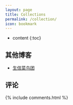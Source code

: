 ```yaml
---
layout: page
title: Collections
permalink: /collection/
icon: bookmark
---
```


* content
{:toc}


## 其他博客

* [生信菜鸟团](http://www.bio-info-trainee.com/)




## 评论

{% include comments.html %}
